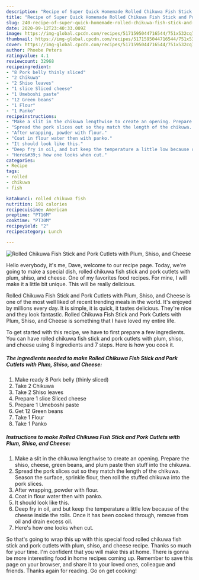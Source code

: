 ```yaml
---
description: "Recipe of Super Quick Homemade Rolled Chikuwa Fish Stick and Pork Cutlets with Plum, Shiso, and Cheese"
title: "Recipe of Super Quick Homemade Rolled Chikuwa Fish Stick and Pork Cutlets with Plum, Shiso, and Cheese"
slug: 240-recipe-of-super-quick-homemade-rolled-chikuwa-fish-stick-and-pork-cutlets-with-plum-shiso-and-cheese
date: 2020-09-12T23:40:33.009Z
image: https://img-global.cpcdn.com/recipes/5171595044716544/751x532cq70/rolled-chikuwa-fish-stick-and-pork-cutlets-with-plum-shiso-and-cheese-recipe-main-photo.jpg
thumbnail: https://img-global.cpcdn.com/recipes/5171595044716544/751x532cq70/rolled-chikuwa-fish-stick-and-pork-cutlets-with-plum-shiso-and-cheese-recipe-main-photo.jpg
cover: https://img-global.cpcdn.com/recipes/5171595044716544/751x532cq70/rolled-chikuwa-fish-stick-and-pork-cutlets-with-plum-shiso-and-cheese-recipe-main-photo.jpg
author: Phoebe Peters
ratingvalue: 4.1
reviewcount: 32968
recipeingredient:
- "8 Pork belly thinly sliced"
- "2 Chikuwa"
- "2 Shiso leaves"
- "1 slice Sliced cheese"
- "1 Umeboshi paste"
- "12 Green beans"
- "1 Flour"
- "1 Panko"
recipeinstructions:
- "Make a slit in the chikuwa lengthwise to create an opening. Prepare the shiso, cheese, green beans, and plum paste then stuff into the chikuwa."
- "Spread the pork slices out so they match the length of the chikuwa. Season the surface, sprinkle flour, then roll the stuffed chikuwa into the pork slices."
- "After wrapping, powder with flour."
- "Coat in flour water then with panko."
- "It should look like this."
- "Deep fry in oil, and but keep the temperature a little low because of the cheese inside the rolls. Once it has been cooked through, remove from oil and drain excess oil."
- "Here&#39;s how one looks when cut."
categories:
- Recipe
tags:
- rolled
- chikuwa
- fish

katakunci: rolled chikuwa fish 
nutrition: 191 calories
recipecuisine: American
preptime: "PT16M"
cooktime: "PT30M"
recipeyield: "2"
recipecategory: Lunch

---
```



![Rolled Chikuwa Fish Stick and Pork Cutlets with Plum, Shiso, and Cheese](https://img-global.cpcdn.com/recipes/5171595044716544/751x532cq70/rolled-chikuwa-fish-stick-and-pork-cutlets-with-plum-shiso-and-cheese-recipe-main-photo.jpg)

Hello everybody, it's me, Dave, welcome to our recipe page. Today, we're going to make a special dish, rolled chikuwa fish stick and pork cutlets with plum, shiso, and cheese. One of my favorites food recipes. For mine, I will make it a little bit unique. This will be really delicious.



Rolled Chikuwa Fish Stick and Pork Cutlets with Plum, Shiso, and Cheese is one of the most well liked of recent trending meals in the world. It's enjoyed by millions every day. It is simple, it is quick, it tastes delicious. They're nice and they look fantastic. Rolled Chikuwa Fish Stick and Pork Cutlets with Plum, Shiso, and Cheese is something that I have loved my entire life.


To get started with this recipe, we have to first prepare a few ingredients. You can have rolled chikuwa fish stick and pork cutlets with plum, shiso, and cheese using 8 ingredients and 7 steps. Here is how you cook it.

<!--inarticleads1-->

##### The ingredients needed to make Rolled Chikuwa Fish Stick and Pork Cutlets with Plum, Shiso, and Cheese:

1. Make ready 8 Pork belly (thinly sliced)
1. Take 2 Chikuwa
1. Take 2 Shiso leaves
1. Prepare 1 slice Sliced cheese
1. Prepare 1 Umeboshi paste
1. Get 12 Green beans
1. Take 1 Flour
1. Take 1 Panko




<!--inarticleads2-->

##### Instructions to make Rolled Chikuwa Fish Stick and Pork Cutlets with Plum, Shiso, and Cheese:

1. Make a slit in the chikuwa lengthwise to create an opening. Prepare the shiso, cheese, green beans, and plum paste then stuff into the chikuwa.
1. Spread the pork slices out so they match the length of the chikuwa. Season the surface, sprinkle flour, then roll the stuffed chikuwa into the pork slices.
1. After wrapping, powder with flour.
1. Coat in flour water then with panko.
1. It should look like this.
1. Deep fry in oil, and but keep the temperature a little low because of the cheese inside the rolls. Once it has been cooked through, remove from oil and drain excess oil.
1. Here&#39;s how one looks when cut.




So that's going to wrap this up with this special food rolled chikuwa fish stick and pork cutlets with plum, shiso, and cheese recipe. Thanks so much for your time. I'm confident that you will make this at home. There is gonna be more interesting food in home recipes coming up. Remember to save this page on your browser, and share it to your loved ones, colleague and friends. Thanks again for reading. Go on get cooking!
